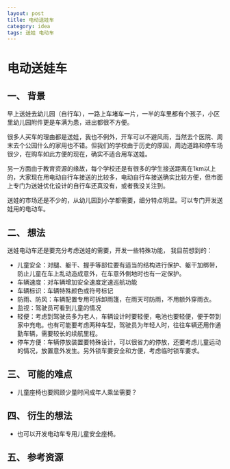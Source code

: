 ```yaml
---
layout: post
title: 电动送娃车
category: idea
tags: 送娃 电动车
---
```


电动送娃车
===============

一、 背景
---------------
早上送娃去幼儿园（自行车），一路上车堵车一片，一半的车里都有个孩子，小区里幼儿园附件更是车满为患，进出都很不方便。

很多人买车的理由都是送娃，我也不例外，开车可以不避风雨，当然去个医院、周末去个公园什么的家用也不错。但我们的学校由于历史的原因，周边道路和停车场很少，在购车如此方便的现在，确实不适合用车送娃。

另一方面由于教育资源的缘故，每个学校还是有很多的学生接送距离在1km以上的，大家现在用电动自行车接送的比较多，电动自行车接送确实比较方便，但市面上专门为送娃优化设计的自行车还真没有，或者我没关注到。

送娃的市场还是不少的，从幼儿园到小学都需要，细分特点明显。可以专门开发送娃用的电动车。


二、 想法
---------------

送娃电动车还是要充分考虑送娃的需要，开发一些特殊功能， 我目前想到的：  

- 儿童安全：对腿、躯干、握手等部位要有适当的结构进行保护、躯干加绑带，防止儿童在车上乱动造成意外，在车意外倒地时也有一定保护。
- 车辆速度：对车辆增加安全速度定速巡航功能
- 车辆标识：车辆特殊颜色或符号标记
- 防雨、防风：车辆配置专用可拆卸雨篷，在雨天可防雨，不用额外穿雨衣。
- 监视：驾驶员可看到儿童的情况
- 轻便：考虑到驾驶员多为老人，车辆设计时要轻便，电池也要轻便，便于带到家中充电。也有可能要考虑两种车型，驾驶员为年轻人时，往往车辆还用作通勤车辆，需要较长的续航里程。
- 停车方便：车辆停放装置要特殊设计，可以很省力的停放，还要考虑儿童运动的情况，放置意外发生。另外锁车要安全和方便，考虑临时锁车要求。

三、 可能的难点
---------------
- 儿童座椅也要照顾少量时间成年人乘坐需要？

四、 衍生的想法
---------------
- 也可以开发电动车专用儿童安全座椅。

五、 参考资源
---------------
